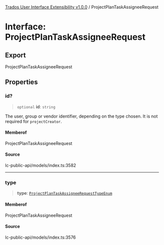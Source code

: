 [Trados User Interface Extensibility v1.0.0](../wiki/globals) / ProjectPlanTaskAssigneeRequest

# Interface: ProjectPlanTaskAssigneeRequest

## Export

ProjectPlanTaskAssigneeRequest

## Properties

### id?

> `optional` **id**: `string`

The user, group or vendor identifier, depending on the type chosen. It is not required for `projectCreator`.

#### Memberof

ProjectPlanTaskAssigneeRequest

#### Source

lc-public-api/models/index.ts:3582

***

### type

> **type**: [`ProjectPlanTaskAssigneeRequestTypeEnum`](../wiki/Type.ProjectPlanTaskAssigneeRequestTypeEnum)

#### Memberof

ProjectPlanTaskAssigneeRequest

#### Source

lc-public-api/models/index.ts:3576
